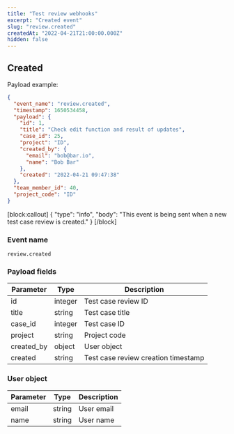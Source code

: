 ```yaml
---
title: "Test review webhooks"
excerpt: "Created event"
slug: "review.created"
createdAt: "2022-04-21T21:00:00.000Z"
hidden: false
---
```



## Created

Payload example:

```json
{
  "event_name": "review.created",
  "timestamp": 1650534458,
  "payload": {
    "id": 1,
    "title": "Check edit function and result of updates",
    "case_id": 25,
    "project": "ID",
    "created_by": {
      "email": "bob@bar.io",
      "name": "Bob Bar"
    },
    "created": "2022-04-21 09:47:38"
  },
  "team_member_id": 40,
  "project_code": "ID"
}
```
[block:callout]
{
  "type": "info",
  "body": "This event is being sent when a new test case review is created."
}
[/block]

### Event name

`review.created`

### Payload fields

| Parameter  | Type   | Description                                  |
|------------|--------|----------------------------------------------|
| id         | integer    | Test case review ID                          |
| title      | string | Test case title                              |
| case_id    | integer    | Test case ID                                 |
| project    | string | Project code                                 |
| created_by | object   | User object                                  |
| created    | string | Test case review creation timestamp          |

### User object

| Parameter | Type   | Description |
|-----------|--------|-------------|
| email     | string | User email  |
| name      | string | User name   |




